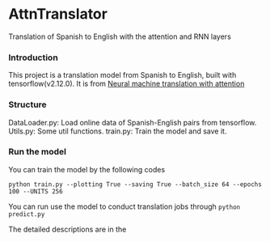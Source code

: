 # AttnTranslator
Translation of Spanish to English with the attention and RNN layers
### Introduction
This project is a translation model from Spanish to English, built with tensorflow(v2.12.0). It is from [Neural machine translation with attention](https://tensorflow.google.cn/text/tutorials/nmt_with_attention)
### Structure
DataLoader.py: Load online data of Spanish-English pairs from tensorflow.
Utils.py: Some util functions.
train.py: Train the model and save it.
### Run the model
You can train the model by the following codes
```
python train.py --plotting True --saving True --batch_size 64 --epochs 100 --UNITS 256
```
You can run use the model to conduct translation jobs through ```python predict.py```
  
The detailed descriptions are in the 
